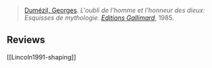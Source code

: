 >[Dumézil, Georges](dumezil.md). *L'oubli de l'homme et l'honneur des dieux: Esquisses de mythologie*. [*Editions Gallimard*](editions-gallimard.md), 1985.

## Reviews
[[Lincoln1991-shaping]]